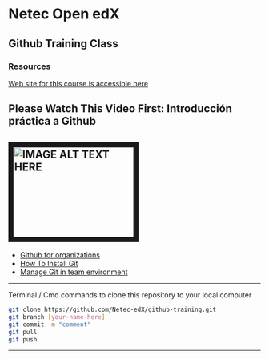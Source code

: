 # Netec Open edX
## Github Training Class

### Resources
[Web site for this course is accessible here](https://netec-edx.github.io/github-training/ "Awesome Site!")

Please Watch This Video First: Introducción práctica a Github
---
<a href="http://www.youtube.com/watch?feature=player_embedded&v=Hd0B_AWv_Y4
" target="_blank"><img src="http://img.youtube.com/vi/Hd0B_AWv_Y4/0.jpg" 
alt="IMAGE ALT TEXT HERE" width="240" height="180" border="10" /></a>
---

* [Github for organizations](https://github.com/blog/674-introducing-organizations)
* [How To Install Git](https://www.atlassian.com/git/tutorials/install-git)
* [Manage Git in team environment](https://www.sitepoint.com/getting-started-git-team-environment/)


---
Terminal / Cmd commands to clone this repository to your local computer
```Bash
git clone https://github.com/Netec-edX/github-training.git
git branch [your-name-here]
git commit -m "comment"
git pull
git push
```
---
